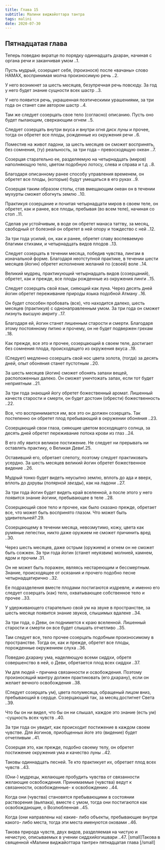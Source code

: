 ```yaml
---
title: Глава 15
subtitle: Малини виджайоттара тантра
tags: malini
date: 2020-07-30
---
```


## Пятнадцатая глава
Теперь поведаю вкратце по порядку одиннадцать дхаран, начиная с органа речи и заканчивая умом ..1.

Пусть мудрый, созерцает себя, (произнося) после «вачаны» слово НАМАХ, воспринимая молча произносимую речь ..2.

У него возникнет за шесть месяцев, безупречная речь повсюду. За год у него будет знание сущности всех шастр ..3.

У него появится речь, украшенная поэтическими урашениями, за три года он станет сам автором шастр ..4.

Там же следует созерцать свое тело (согласно) описанию. Пусть оно будет пылающим, сверкающим огнем ..5.

Следует созерцать внутри вкуса и внутри огня диск луны и прочее, тогда он обретет все плоды, рожденные из окружения речи ..6.

Поместив на живот ладони, за шесть месяцев он сможет воспринять, без сомнения, (ту) реальность, за три года – превосходящую океан ..7.

Созерцая старательно ее, разделяемую на четырнадцать (миров) наполняющую тело, цветом подобную лотосу, слева и справа и т.д ..8.

Благодаря описанному ранее способу управления временем, он обретет все плоды, (которые) будут умещаться в его руках ..9.

Созерцая таким образом стопы, став вмещающим океан он в течении мухурты сможет обогнуть землю ..10.

Практикуя созерцание и почитая четырнадцати миров в своем теле, он обретет, как и ранее, все плоды, пребывая (во всем теле), начиная со стоп ..11.

Сделав ум устойчивым, в воде он обретет манаса таттву, за месяц, свободный от болезней он обретет в ней опору и тождество с ней ..12.

За три года усилий, он, как и ранее, обретет славу воспеваемую благими стихами, и четырнадцать видов плодов ..13.

Следует созерцать в течении месяца, победив чувства, лингам в изначальной форме. Благодаря неотступной практике, в течении шести месяцев (йогин) обретет исполнение желаний по (своей) воле ..14.

Великий мудрец, практикующий четырнадцать видов (созерцаний), обретет, как и прежде, все плоды рожденные из окружения линги ..15.

Следует созерцать свой язык, сияющий как луна. Через десять дней йогин обретет переживание природы языка подобной Атману ..16.

Он будет способен пробовать (все), что находится далеко, шесть месяцев (практикуя) с однонаправленным умом. За три года он сможет лизнуть высшую амриту ..17.

Благодаря ей, йогин станет лишенным старости и смерти. Благодаря этому постоянному питию и прочему, он не будет подвержен грехам ..18.

Как прежде, все это и прочее, созерцающий в своем теле, достигает без сомнения плода, происходящего из окружения вкуса ..19.

(Следует) медленно созерцать свой нос цвета золота, (тогда) за десять дней, опыт обоняния станет пустотным ..20.

За шесть месяцев (йогин) сможет обонять запахи вещей, расположенных далеко. Он сможет уничтожать запах, если тот будет неприятным ..21.

За три года знающий йогу обретет божественный аромат. Лишенный качеств старости и смерти, он будет достоин (обрести) божественность ..22.

Все, что воспринимается им, все это он должен созерцать. Так постепенно он обретет плод пребывающий в окружении обоняния ..23.

Созерцающий свои глаза, сияющие цветом восходящего солнца, за десять дней обретет переживание потока крови из глаз ..24.

В его лбу явится великое постижение. Не следует ни прерывать ни оставлять практику, о Великая Деви!.25.

Оставивший его, обретает слепоту, поэтому следует практиковать усердно. За шесть месяцев великий йогин обретет божественное видение ..26.

Мудрый тонко будет видеть неусыпно землю, вплоть до ада и вверх, вплоть до дхрувы (_полярной звезды_), как на ладони ..27.

За три года йогин будет видеть край вселенной, а после этого у него появится знание йогини, пребывающее в теле ..28.

Созерцающий свое тело и прочее, как было сказано прежде, обретает все, что может быть воспринято глазом. Что может быть удивительней?.29.

Созерцающему в течении месяца, невозмутимо, кожу, цвета как румяные лепестки, никто даже оружием не сможет причинить вред ..30.

Через шесть месяцев, даже острым (оружием) и огнем он не сможет быть сожжен. За три года йогин (станет неуязвим) молнией, камнем, ядом и прочим .31.

Он не может быть поражен, являясь нестареющим и бессмертным. Знание, происходящее от осязания и прочего подобно песне четырнадцатирично ..32.

Ее подразделения вместе плодами постигаются издревле, и именно его следует созерцать (как) тело, охватывающее собственное тело и прочее ..33.

У удерживающего старательно свой ум на звуке в пространстве, за шесть месяце появится знание звуков, слышимых вдалеке ..34.

За три года, о Деви, он поднимется к краю вселенной. Лишенный старости и смерти он все будет слышать отчетливо ..35.

Там следует все, тело прочее созерцать подобным произносимому в пространстве. Тогда он, как и прежде, обретет все плоды, порожденные окружением слуха ..36.

Поведаю дхарану ума, наделяющую всеми сиддхи, обретя совершенство в ней, о Деви, обретается плод всех сиддхи ..37.

Ум для людей – причина связанности и освобождения. Поэтому произносящий мантру должен практиковать (его дхарану), если он желает вечного освобождения ..38.

(Следует созерцать ум), цвета полумесяца, обращеный лицом вниз, пребывающий в сердце. Созерцающий так, за месяц достигнет Света ..39.

Что бы он ни видел, что бы он ни слышал, каждое это знание (есть ум) -сущность всех чувств ..40.

За три года он увидит, как происходит постижение в каждом своем чувстве. Для йогинов, приобщенных йоге это (видение) будет отчетливым ..41.

Созерцая это, как прежде, подобно своему телу, он обретет постижение окружения ума и качество луны ..42.

Таковы одиннадцать песней. Те кто практикует их, обретает плод всех чувств ..43.

(Они-) мудрецы, желающие пробудить чувства от связанности желающие освобождения. Принимаемые (чувства) ведут к связанности, освобожденные- к освобождению ..44.

Когда они (чувства) становятся пребывающими в состоянии растворения (вьяпака), вместе с умом, тогда они постигаются как освобождающие, о Возлюбленная ..45.

Когда (они направлены на) какие- либо объекты, пребывающие внутри какого- либо места, тогда эти места именуются оковами ..46.

Такова природа чувств, двух видов, разделяемая на чистую и нечистую, описываемых в учении сиддхийогишвари ..47.
[small]Такова в священной «Малини виджайоттара тантре» пятнадцатая глава [/small]